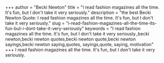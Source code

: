 +++
author = "Becki Newton"
title = "I read fashion magazines all the time. It's fun, but I don't take it very seriously."
description = "the best Becki Newton Quote: I read fashion magazines all the time. It's fun, but I don't take it very seriously."
slug = "i-read-fashion-magazines-all-the-time-its-fun-but-i-dont-take-it-very-seriously"
keywords = "I read fashion magazines all the time. It's fun, but I don't take it very seriously.,becki newton,becki newton quotes,becki newton quote,becki newton sayings,becki newton saying,quotes, sayings,quote, saying, motivation"
+++
I read fashion magazines all the time. It's fun, but I don't take it very seriously.
